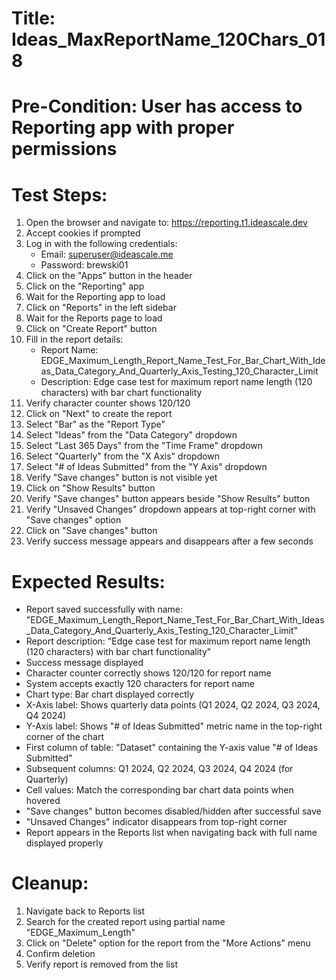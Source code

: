 # Title: Ideas_MaxReportName_120Chars_018

# Pre-Condition: User has access to Reporting app with proper permissions

# Test Steps:
1. Open the browser and navigate to: https://reporting.t1.ideascale.dev
2. Accept cookies if prompted
3. Log in with the following credentials:
   - Email: superuser@ideascale.me
   - Password: brewski01
4. Click on the "Apps" button in the header
5. Click on the "Reporting" app
6. Wait for the Reporting app to load
7. Click on "Reports" in the left sidebar
8. Wait for the Reports page to load
9. Click on "Create Report" button
10. Fill in the report details:
    - Report Name: EDGE_Maximum_Length_Report_Name_Test_For_Bar_Chart_With_Ideas_Data_Category_And_Quarterly_Axis_Testing_120_Character_Limit
    - Description: Edge case test for maximum report name length (120 characters) with bar chart functionality
11. Verify character counter shows 120/120
12. Click on "Next" to create the report
13. Select "Bar" as the "Report Type"
14. Select "Ideas" from the "Data Category" dropdown
15. Select "Last 365 Days" from the "Time Frame" dropdown
16. Select "Quarterly" from the "X Axis" dropdown
17. Select "# of Ideas Submitted" from the "Y Axis" dropdown
18. Verify "Save changes" button is not visible yet
19. Click on "Show Results" button
20. Verify "Save changes" button appears beside "Show Results" button
21. Verify "Unsaved Changes" dropdown appears at top-right corner with "Save changes" option
22. Click on "Save changes" button
23. Verify success message appears and disappears after a few seconds

# Expected Results:
- Report saved successfully with name: "EDGE_Maximum_Length_Report_Name_Test_For_Bar_Chart_With_Ideas_Data_Category_And_Quarterly_Axis_Testing_120_Character_Limit"
- Report description: "Edge case test for maximum report name length (120 characters) with bar chart functionality"
- Success message displayed
- Character counter correctly shows 120/120 for report name
- System accepts exactly 120 characters for report name
- Chart type: Bar chart displayed correctly
- X-Axis label: Shows quarterly data points (Q1 2024, Q2 2024, Q3 2024, Q4 2024)
- Y-Axis label: Shows "# of Ideas Submitted" metric name in the top-right corner of the chart
- First column of table: "Dataset" containing the Y-axis value "# of Ideas Submitted"
- Subsequent columns: Q1 2024, Q2 2024, Q3 2024, Q4 2024 (for Quarterly)
- Cell values: Match the corresponding bar chart data points when hovered
- "Save changes" button becomes disabled/hidden after successful save
- "Unsaved Changes" indicator disappears from top-right corner
- Report appears in the Reports list when navigating back with full name displayed properly

# Cleanup:
1. Navigate back to Reports list
2. Search for the created report using partial name "EDGE_Maximum_Length"
3. Click on "Delete" option for the report from the "More Actions" menu
4. Confirm deletion
5. Verify report is removed from the list